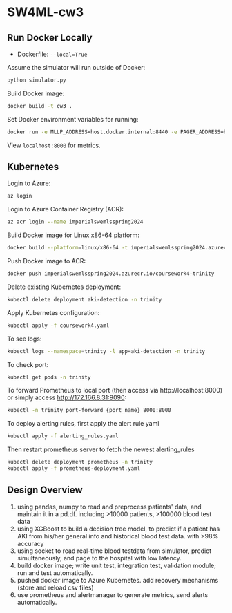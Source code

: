 
# SW4ML-cw3

## Run Docker Locally
* Dockerfile: `--local=True`

Assume the simulator will run outside of Docker:
```bash
python simulator.py
```

Build Docker image:
```bash
docker build -t cw3 .
```

Set Docker environment variables for running:
```bash
docker run -e MLLP_ADDRESS=host.docker.internal:8440 -e PAGER_ADDRESS=host.docker.internal:8441 -p 8000:8000 cw3
```

View `localhost:8000` for metrics.

## Kubernetes
Login to Azure:
```bash
az login
```

Login to Azure Container Registry (ACR):
```bash
az acr login --name imperialswemlsspring2024
```

Build Docker image for Linux x86-64 platform:
```bash
docker build --platform=linux/x86-64 -t imperialswemlsspring2024.azurecr.io/coursework4-trinity .
```

Push Docker image to ACR:
```bash
docker push imperialswemlsspring2024.azurecr.io/coursework4-trinity
```

Delete existing Kubernetes deployment:
```bash
kubectl delete deployment aki-detection -n trinity
```

Apply Kubernetes configuration:
```bash
kubectl apply -f coursework4.yaml
```

To see logs:
```bash
kubectl logs --namespace=trinity -l app=aki-detection -n trinity
```

To check port:
```bash
kubectl get pods -n trinity
```

To forward Prometheus to local port (then access via http://localhost:8000) or simply access http://172.166.8.31:9090:
```bash
kubectl -n trinity port-forward {port_name} 8000:8000
```

To deploy alerting rules, first apply the alert rule yaml
```bash
kubectl apply -f alerting_rules.yaml
```
Then restart prometheus server to fetch the newest alerting_rules
```bash
kubectl delete deployment prometheus -n trinity
kubectl apply -f prometheus-deployment.yaml
```

## Design Overview
1. using pandas, numpy to read and preprocess patients' data, and maintain it in a pd.df. including >10000 patients, >100000 blood test data
2. using XGBoost to build a decision tree model, to predict if a patient has AKI from his/her general info and historical blood test data. with >98% accuracy
3. using socket to read real-time blood testdata from simulator, predict simultaneously, and page to the hospital with low latency.
4. build docker image; write unit test, integration test, validation module; run and test automatically.
5. pushed docker image to Azure Kubernetes. add recovery mechanisms (store and reload csv files)
6. use prometheus and alertmanager to generate metrics, send alerts automatically. 